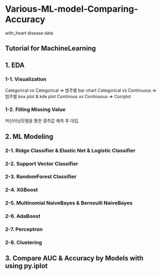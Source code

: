 # Various-ML-model-Comparing-Accuracy
with_heart disease data

## Tutorial for MachineLearning

## 1. EDA
### 1-1. Visualization
Categorical vs Categorical => 범주별 bar chart
Categorical vs Continuous  => 범주별 box plot & kde plot
Continous   vs Continuous  => Corrplot

### 1-2. Filling Missing Value
머신러닝모델을 통한 결측값 예측 후 대입.

## 2. ML Modeling
### 2-1. Ridge Classifier & Elastic Net & Logistic Classifier
### 2-2. Support Vector Classifier
### 2-3. RandomForest Classifier
### 2-4. XGBoost
### 2-5. Multinomial NaiveBayes & Bernoulli NaiveBayes
### 2-6. AdaBoost
### 2-7. Perceptron
### 2-8. Clustering

## 3. Compare AUC & Accuracy by Models with using py.iplot



